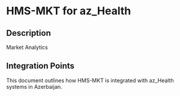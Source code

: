 # HMS-MKT for az_Health

## Description

Market Analytics

## Integration Points

This document outlines how HMS-MKT is integrated with az_Health systems in Azerbaijan.
